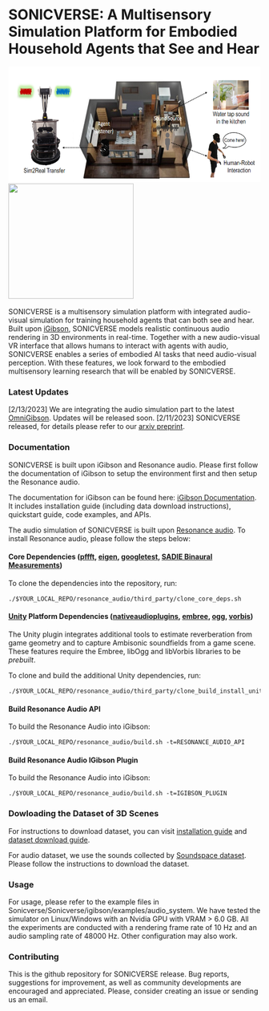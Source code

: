 #  SONICVERSE: A Multisensory Simulation Platform for Embodied Household Agents that See and Hear

<img src="./docs/images/sonicverse.png" width="550" height="230"> <img src="./docs/images/igibson.gif" width="250" height="230"> 

SONICVERSE is a multisensory simulation platform with integrated audio-visual simulation for training household agents that can both see and hear. Built upon [iGibson](https://github.com/StanfordVL/iGibson), SONICVERSE models realistic continuous audio rendering in 3D environments in real-time. Together with a new audio-visual VR interface that allows humans to interact with agents with audio, SONICVERSE enables a series of embodied AI tasks that need audio-visual perception. With these features, we look forward to the embodied multisensory learning research that will be enabled by SONICVERSE.

### Latest Updates
[2/13/2023] We are integrating the audio simulation part to the latest [OmniGibson](https://github.com/StanfordVL/OmniGibson). Updates will be released soon.
[2/11/2023] SONICVERSE released, for details please refer to our [arxiv preprint](https://sites.google.com/view/sonicverse?pli=1). 

<!-- ### Citation
If you use iGibson or its assets and models, consider citing the following publication:

```
@misc{li2021igibson,
      title={iGibson 2.0: Object-Centric Simulation for Robot Learning of Everyday Household Tasks}, 
      author={Chengshu Li and Fei Xia and Roberto Mart\'in-Mart\'in and Michael Lingelbach and Sanjana Srivastava and Bokui Shen and Kent Vainio and Cem Gokmen and Gokul Dharan and Tanish Jain and Andrey Kurenkov and Karen Liu and Hyowon Gweon and Jiajun Wu and Li Fei-Fei and Silvio Savarese},
      year={2021},
      eprint={2108.03272},
      archivePrefix={arXiv},
      primaryClass={cs.RO}
}
``` -->
### Documentation
SONICVERSE is built upon iGibson and Resonance audio. Please first follow the documentation of iGibson to setup the environment first and then setup the Resonance audio.

The documentation for iGibson can be found here: [iGibson Documentation](http://svl.stanford.edu/igibson/docs/). It includes installation guide (including data download instructions), quickstart guide, code examples, and APIs.

The audio simulation of SONICVERSE is built upon [Resonance audio](https://resonance-audio.github.io/resonance-audio/). To install Resonance audio, please follow the steps below:

#### Core Dependencies ([pffft](https://bitbucket.org/jpommier/pffft), [eigen](https://bitbucket.org/eigen/eigen), [googletest](https://github.com/google/googletest), [SADIE Binaural Measurements](https://www.york.ac.uk/sadie-project/database_old.html))

To clone the dependencies into the repository, run:

    ./$YOUR_LOCAL_REPO/resonance_audio/third_party/clone_core_deps.sh

#### [Unity](https://unity3d.com/) Platform Dependencies ([nativeaudioplugins](https://github.com/Unity-Technologies/NativeAudioPlugins), [embree](https://github.com/embree/embree), [ogg](https://github.com/xiph/ogg), [vorbis](https://github.com/xiph/vorbis))

The Unity plugin integrates additional tools to estimate reverberation from game
geometry and to capture Ambisonic soundfields from a game scene. These features
require the Embree, libOgg and libVorbis libraries to be *prebuilt*.

To clone and build the additional Unity dependencies, run:

    ./$YOUR_LOCAL_REPO/resonance_audio/third_party/clone_build_install_unity_deps.sh

#### Build Resonance Audio API
To build the Resonance Audio into iGibson:

    ./$YOUR_LOCAL_REPO/resonance_audio/build.sh -t=RESONANCE_AUDIO_API

#### Build Resonance Audio IGibson Plugin
To build the Resonance Audio into iGibson:

    ./$YOUR_LOCAL_REPO/resonance_audio/build.sh -t=IGIBSON_PLUGIN

### Dowloading the Dataset of 3D Scenes

For instructions to download dataset, you can visit [installation guide](http://svl.stanford.edu/igibson/docs/installation.html) and [dataset download guide](http://svl.stanford.edu/igibson/docs/dataset.html).

For audio dataset, we use the sounds collected by [Soundspace dataset](https://github.com/facebookresearch/sound-spaces/blob/main/soundspaces/README.md). Please follow the instructions to download the dataset.

### Usage

For usage, please refer to the example files in Sonicverse/Sonicverse/igibson/examples/audio_system. We have tested the simulator on Linux/Windows with an Nvidia GPU with VRAM > 6.0 GB. All the experiments are conducted with a rendering frame rate of 10 Hz and an audio sampling rate of 48000 Hz. Other configuration may also work.

### Contributing
This is the github repository for SONICVERSE release. Bug reports, suggestions for improvement, as well as community developments are encouraged and appreciated. Please, consider creating an issue or sending us an email. 
